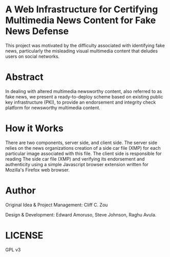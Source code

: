 # A Web Infrastructure for Certifying Multimedia News Content for Fake News Defense
This project was motivated by the difficulty associated with identifying fake news,
particularly the misleading visual multimedia content that deludes users on social
networks.  

# Abstract
In dealing with altered multimedia newsworthy content, also referred to as fake
news, we present a ready-to-deploy scheme based on existing public key
infrastructure (PKI), to provide an endorsement and integrity check platform for
newsworthy multimedia content.  

# How it Works
There are two components, server side, and client side.  The server side relies
on the news organizations creation of a side car file (XMP) for each particular
image associated with this file.  The client side is responsible for reading The
side car file (XMP) and verifying its endorsement and authenticity using
a simple Javascript browser extension written for Mozilla's Firefox web browser.

# Author
Original Idea & Project Management:  Cliff C. Zou

Design & Development:  Edward Amoruso,  Steve Johnson,  Raghu Avula.

# LICENSE
GPL v3
